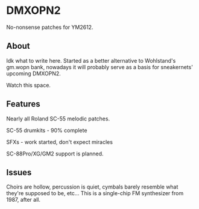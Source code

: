 # DMXOPN2
No-nonsense patches for YM2612.

## About
Idk what to write here. Started as a better alternative to Wohlstand's gm.wopn bank, nowadays it will probably serve as a basis for sneakernets' upcoming DMXOPN2. 

Watch this space.

## Features

Nearly all Roland SC-55 melodic patches.

SC-55 drumkits - 90% complete

SFXs - work started, don't expect miracles

SC-88Pro/XG/GM2 support is planned.

## Issues

Choirs are hollow, percussion is quiet, cymbals barely resemble what they're supposed to be, etc... This is a single-chip FM synthesizer from 1987, after all.
